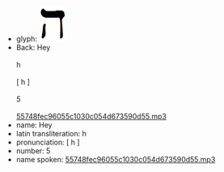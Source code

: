 - glyph: ![356cddf659d954b1c50e48776c70001d.png](./40.png)
- Back: Hey<br /><br />h<br /><br />[ h ]<br /><br />5<br /><br />[55748fec96055c1030c054d673590d55.mp3](./59.mp3)
- name: Hey<br />
- latin transliteration: h<br />
- pronunciation: [ h ]<br />
- number: 5<br />
- name spoken: [55748fec96055c1030c054d673590d55.mp3](./59.mp3)